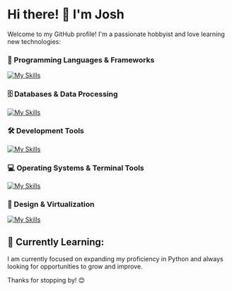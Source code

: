 # Hi there! 👋 I'm Josh

Welcome to my GitHub profile! I'm a passionate hobbyist and love learning new technologies:



### 🚀 Programming Languages & Frameworks  
[![My Skills](https://go-skill-icons.vercel.app/api/icons?i=php,laravel,typescript,rust,cs,py,html,css,tailwind,js&perline=15)](https://github.com/LelouchFR/skill-icons)  

### 🗄️ Databases & Data Processing  
[![My Skills](https://go-skill-icons.vercel.app/api/icons?i=mysql,mariadb,postgres,pandas&perline=15)](https://github.com/LelouchFR/skill-icons)  

### 🛠️ Development Tools  
[![My Skills](https://go-skill-icons.vercel.app/api/icons?i=git,github,postman,docker,phpstorm,datagrip,gitkraken,datadog,aws&perline=15)](https://github.com/LelouchFR/skill-icons)  

### 💻 Operating Systems & Terminal Tools  
[![My Skills](https://go-skill-icons.vercel.app/api/icons?i=linux,cachyos,alacritty,tmux,zellij&perline=15)](https://github.com/LelouchFR/skill-icons)  

### 🎨 Design & Virtualization  
[![My Skills](https://go-skill-icons.vercel.app/api/icons?i=ai,ps,lightroom,figma,proxmox&perline=15)](https://github.com/LelouchFR/skill-icons)  



## 🌱 Currently Learning:

I am currently focused on expanding my proficiency in Python and always looking for opportunities to grow and improve.

Thanks for stopping by! 😊
